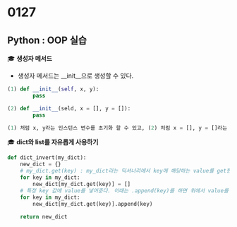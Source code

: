 # 0127 

## Python : OOP 실습



:mortar_board: **생성자 메서드**

 - 생성자 메서드는 __init__으로 생성할 수 있다.

```python
(1) def __init__(self, x, y):
		pass

(2) def __init__(seld, x = [], y = []):
    	pass

(1) 처럼 x, y라는 인스턴스 변수를 초기화 할 수 있고, (2) 처럼 x = [], y = []라는 리스트 변수를 초기화 할 수 있다. 상황에 맞게 사용하면 된다. 

```





:mortar_board: **dict와 list를 자유롭게 사용하기**

```python
def dict_invert(my_dict):
    new_dict = {}
    # my_dict.get(key) : my_dict라는 딕셔너리에서 key에 해당하는 value를 get한다. 이때 value 값은 = [] 으로 지정할 수 있다. 
    for key in my_dict:
        new_dict[my_dict.get(key)] = []
    # 특정 key 값에 value를 넣어준다. 이때는 .append(key)를 하면 위에서 value를 []라고 정의 했기 때문에 []의 형태로 들어간다. 새롭게 생성된 key에서 중복된 값은 하나로 통일 되며, 동일한 key라면 [x, y, z, ...]로 들어간다.  
    for key in my_dict:
        new_dict[my_dict.get(key)].append(key)
    
    return new_dict
```

 



